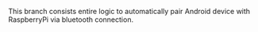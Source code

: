 This branch consists entire logic to automatically pair Android device with RaspberryPi via bluetooth connection.
